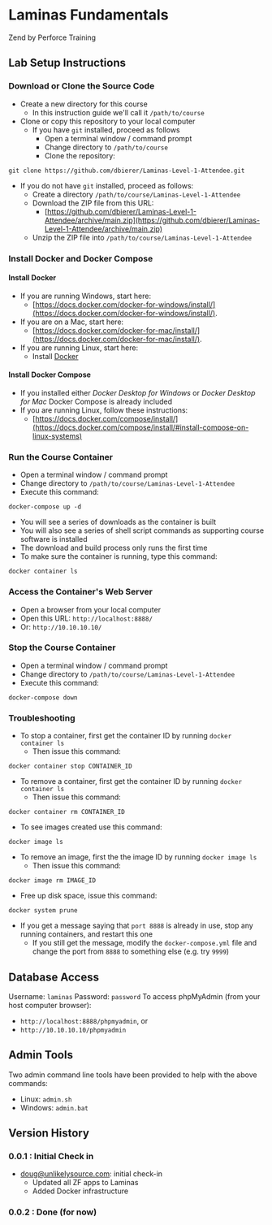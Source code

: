 # Laminas Fundamentals
Zend by Perforce Training

## Lab Setup Instructions

### Download or Clone the Source Code
* Create a new directory for this course
  * In this instruction guide we'll call it `/path/to/course`
* Clone or copy this repository to your local computer
  * If you have `git` installed, proceed as follows
    * Open a terminal window / command prompt
    * Change directory to `/path/to/course`
    * Clone the repository:
```
git clone https://github.com/dbierer/Laminas-Level-1-Attendee.git
```
  * If you do not have `git` installed, proceed as follows:
    * Create a directory `/path/to/course/Laminas-Level-1-Attendee`
    * Download the ZIP file from this URL:
      * [https://github.com/dbierer/Laminas-Level-1-Attendee/archive/main.zip](https://github.com/dbierer/Laminas-Level-1-Attendee/archive/main.zip)
    * Unzip the ZIP file into `/path/to/course/Laminas-Level-1-Attendee`

### Install Docker and Docker Compose
#### Install Docker
* If you are running Windows, start here:
  * [https://docs.docker.com/docker-for-windows/install/](https://docs.docker.com/docker-for-windows/install/).
* If you are on a Mac, start here:
  * [https://docs.docker.com/docker-for-mac/install/](https://docs.docker.com/docker-for-mac/install/).
* If you are running Linux, start here:
  * Install [Docker](https://docs.docker.com/engine/install/)

#### Install Docker Compose
* If you installed either _Docker Desktop for Windows_ or _Docker Desktop for Mac_ Docker Compose is already included
* If you are running Linux, follow these instructions:
  * [https://docs.docker.com/compose/install/](https://docs.docker.com/compose/install/#install-compose-on-linux-systems)

### Run the Course Container
* Open a terminal window / command prompt
* Change directory to `/path/to/course/Laminas-Level-1-Attendee`
* Execute this command:
```
docker-compose up -d
```
* You will see a series of downloads as the container is built
* You will also see a series of shell script commands as supporting course software is installed
* The download and build process only runs the first time
* To make sure the container is running, type this command:
```
docker container ls
```

### Access the Container's Web Server
* Open a browser from your local computer
* Open this URL: `http://localhost:8888/`
* Or: `http://10.10.10.10/`

### Stop the Course Container
* Open a terminal window / command prompt
* Change directory to `/path/to/course/Laminas-Level-1-Attendee`
* Execute this command:
```
docker-compose down
```

### Troubleshooting
* To stop a container, first get the container ID by running `docker container ls`
  * Then issue this command:
```
docker container stop CONTAINER_ID
```
* To remove a container, first get the container ID by running `docker container ls`
  * Then issue this command:
```
docker container rm CONTAINER_ID
```
* To see images created use this command:
```
docker image ls
```
* To remove an image, first the the image ID by running `docker image ls`
  * Then issue this command:
```
docker image rm IMAGE_ID
```
* Free up disk space, issue this command:
```
docker system prune
```
* If you get a message saying that `port 8888` is already in use, stop any running containers, and restart this one
  * If you still get the message, modify the `docker-compose.yml` file and change the port from `8888` to something else (e.g. try `9999`)

## Database Access
Username: `laminas`
Password: `password`
To access phpMyAdmin (from your host computer browser):
* `http://localhost:8888/phpmyadmin`, or
* `http://10.10.10.10/phpmyadmin`


## Admin Tools
Two admin command line tools have been provided to help with the above commands:
* Linux: `admin.sh`
* Windows: `admin.bat`


## Version History

### 0.0.1 : Initial Check in
* doug@unlikelysource.com: initial check-in
  * Updated all ZF apps to Laminas
  * Added Docker infrastructure
### 0.0.2 : Done (for now)
